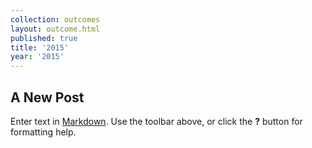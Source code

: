 ```yaml
---
collection: outcomes
layout: outcome.html
published: true
title: '2015'
year: '2015'
---
```

## A New Post

Enter text in [Markdown](http://daringfireball.net/projects/markdown/). Use the toolbar above, or click the **?** button for formatting help.
